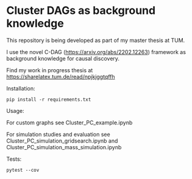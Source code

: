 # Cluster DAGs as background knowledge

This repository is being developed as part of my master thesis at TUM. 

I use the novel C-DAG (https://arxiv.org/abs/2202.12263) framework as background knowledge for causal discovery. 

Find my work in progress thesis at https://sharelatex.tum.de/read/npjkjggtqffh

Installation: 

```
pip install -r requirements.txt
```

Usage: 

For  custom graphs see Cluster_PC_example.ipynb

For simulation studies and evaluation see Cluster_PC_simulation_gridsearch.ipynb and Cluster_PC_simulation_mass_simulation.ipynb

Tests:    

```
pytest --cov
```
